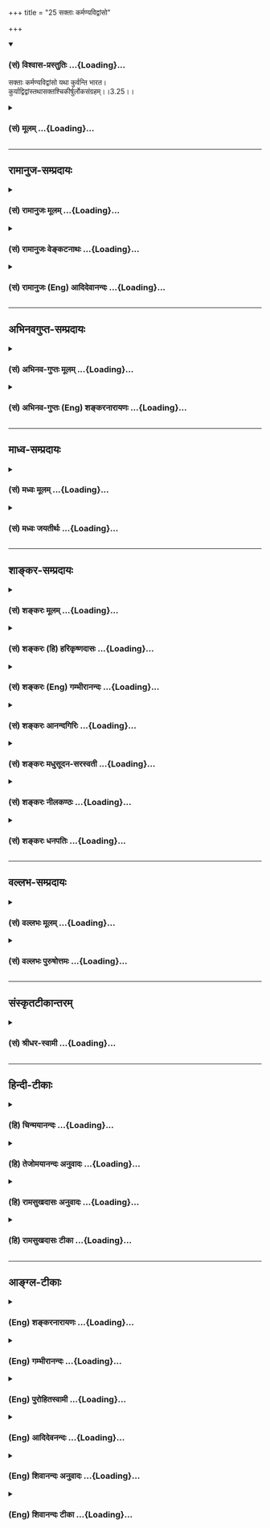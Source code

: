 +++
title = "25 सक्ताः कर्मण्यविद्वांसो"

+++
<div class="js_include" newlevelforh1="3" title="(सं) विश्वास-प्रस्तुतिः" unfilled url="/purANam/mahAbhAratam/06-bhIShma-parva/02-bhagavad-gItA-parva/saMskRtam/vishvAsa-prastutiH/03_karma-yogaH/25_saktAH_karmaNyavi.md">
<details open><summary><h3>(सं) विश्वास-प्रस्तुतिः ...{Loading}...</h3></summary>

सक्ताः कर्मण्यविद्वांसो यथा कुर्वन्ति भारत।  
कुर्याद्विद्वांस्तथासक्तश्चिकीर्षुर्लोकसंग्रहम्।।3.25।।
</details>
</div>
<div class="js_include collapsed" newlevelforh1="3" title="(सं) मूलम्" unfilled url="/purANam/mahAbhAratam/06-bhIShma-parva/02-bhagavad-gItA-parva/saMskRtam/mUlam/03_karma-yogaH/25_saktAH_karmaNyavi.md">
<details><summary><h3>(सं) मूलम् ...{Loading}...</h3></summary>

सक्ताः कर्मण्यविद्वांसो यथा कुर्वन्ति भारत।  
कुर्याद्विद्वांस्तथासक्तश्चिकीर्षुर्लोकसंग्रहम्।।3.25।।
</details>
</div>


_________________
## रामानुज-सम्प्रदायः
<div class="js_include collapsed" newlevelforh1="3" title="(सं) रामानुजः मूलम्" unfilled url="/purANam/mahAbhAratam/06-bhIShma-parva/02-bhagavad-gItA-parva/saMskRtam/rAmAnujaH/mUlam/03_karma-yogaH/25_saktAH_karmaNyavi.md">
<details><summary><h3>(सं) रामानुजः मूलम् ...{Loading}...</h3></summary>

।।3.25।।**अविद्वांसः** आत्मनि अकृत्स्नविदः **कर्मणि सक्ताः** कर्मणि
अवर्जनीयसंबन्धाः आत्मनि अकृत्स्नवित्तया तदभ्यासरूपज्ञानयोगे अनधिकृताः
कर्मयोगाधिकारणिः कर्मयोगम् एव यथा आत्मदर्शनाय कुर्वते **तथा** आत्मनि
कृत्स्नवित्तया कर्मणि **असक्तः** ज्ञानयोगाधिकारयोग्यः अपि व्यपदेश्यः
शिष्टः **लोक**रक्षणार्थं स्वाचारेण शिष्टलोकानां धर्मनिश्चयं
**चिकीर्षुः** कर्मयोगम् एव **कुर्यात्।**

</details>
</div>
<div class="js_include collapsed" newlevelforh1="3" title="(सं) रामानुजः वेङ्कटनाथः" unfilled url="/purANam/mahAbhAratam/06-bhIShma-parva/02-bhagavad-gItA-parva/saMskRtam/rAmAnujaH/venkaTanAthaH/03_karma-yogaH/25_saktAH_karmaNyavi.md">
<details><summary><h3>(सं) रामानुजः वेङ्कटनाथः ...{Loading}...</h3></summary>

  
  
।।3.25।। लोकस्य कर्मयोगज्ञानयोगयोरधिकारानधिकारप्रकारः विदुषस्तु
स्वाधिकारतिस्कारेण तदधिकारानुरूपाचरणं लोकसङ्ग्रहप्रकारश्चोच्यते सक्ता
इत्यादिश्लोकद्वयेन। अवेदनं प्रस्तुतविषयमिति
ज्ञापनायोक्तंआत्मन्यकृत्स्नविद इति। एवमुत्तरत्रविद्वानज्ञानां इति
शब्दयोरपि द्रष्टव्यम्। अत्यन्तानात्मज्ञताव्युदासायाकृत्स्नशब्दः।
पूर्वोक्तं प्रकृतिसम्बन्धेन कर्मणोऽवर्जनीयत्वंसक्ताः इत्यनेन
विवक्षितमित्यभिप्रायेणाह कर्मण्यवर्जनीयसम्बन्धा इति। अविद्वांसः कर्मणि
सक्ता इत्युभयं न सांसारिककर्मतत्परपुरुषविषयम् तथा सति कर्मयोगमपि
परित्यज्य सांसारिककर्माण्येव विदुषाऽप्यनुष्ठेयानि स्युः
तस्माज्ज्ञानयोगानधिकारः कर्मयोगाधिकारश्च ताभ्यां सूच्यत
इत्यभिप्रायेणआत्मन्यकृत्स्नवित्तयेत्यादिकमुक्तम्। एवमुत्तरत्रअज्ञानां
कर्मसङ्गिनाम् 3।26 इत्यत्रापि ग्राह्यम् यथा कुर्वन्ति तथा
कुर्यादित्येतदपि न केवलं दृष्टान्तदार्ष्टान्तिकविषयम् अपितु येन प्रकारेण
स्वानुष्ठानं दृष्ट्वाऽन्ये कर्म कुर्युः तेन प्रकारेण
विद्वानाचरेदित्येतदभिप्रायं तथासति हिचिकीर्षुर्लोकसङ्ग्रहम् इत्यपि
सङ्गतं भवतीत्यभिप्रयन्वाक्यार्थमाह आत्मनीत्यादिना
कुर्यादित्यन्तेन। विद्वान्असक्तः इत्युभाभ्यां फलितमुक्तं
ज्ञानयोगाधिकारयोग्योऽपीति। संग्रहशब्देन
लोकरञ्जनादिभ्रमव्युदासायाहधर्मनिश्चयमिति।  
  

</details>
</div>
<div class="js_include collapsed" newlevelforh1="3" title="(सं) रामानुजः (Eng) आदिदेवानन्दः" unfilled url="/purANam/mahAbhAratam/06-bhIShma-parva/02-bhagavad-gItA-parva/saMskRtam/rAmAnujaH/english/AdidevAnandaH/03_karma-yogaH/25_saktAH_karmaNyavi.md">
<details><summary><h3>(सं) रामानुजः (Eng) आदिदेवानन्दः ...{Loading}...</h3></summary>

3.25 'The ignorant' are those people who do not know the entire truth
about the self; 'attached to their work' means they are inseparably
yoked to work. Because of their incomplete knowledge of the self, they
are not alified for Jnana Yoga which is of the nature of practising
knowledge of the self. They are alified for Karma Yoga only. As they
should practise Karma Yoga for the vision of the self in the same manner
Karma Yoga should be practised by one who is recognised as virtuous, who
is unattached to work by reason of the vision of the self, and who
wishes that his conduct should give guidance to others in virtuous
conduct. In this way he should protect the world from chaos by his
example. Such a person, even though alified for Jnana Yoga, should
practice Karma Yoga.

</details>
</div>


_________________
## अभिनवगुप्त-सम्प्रदायः
<div class="js_include collapsed" newlevelforh1="3" title="(सं) अभिनव-गुप्तः मूलम्" unfilled url="/purANam/mahAbhAratam/06-bhIShma-parva/02-bhagavad-gItA-parva/saMskRtam/abhinava-guptaH/mUlam/03_karma-yogaH/25_saktAH_karmaNyavi.md">
<details><summary><h3>(सं) अभिनव-गुप्तः मूलम् ...{Loading}...</h3></summary>

।।3.23 3.25।। यदीत्यादि लोकसंग्रहमित्यन्तम्। किं च विदितवेद्यः कर्म चेत्
त्यजेत् तत् लोकानां दुर्भेद एव
एकप्रसिद्धपक्षशिथिलितास्थाबन्धत्वेनाप्ररूढिलक्षणो जायेत +++(S K जायते)+++। यतः
+++(S omits यतः)+++ कर्मवासनां च न मोक्तुं शक्नुवन्ति ज्ञानधारां च नाश्रयितुम्
अथ च शिथिलीभवन्ति।

</details>
</div>
<div class="js_include collapsed" newlevelforh1="3" title="(सं) अभिनव-गुप्तः (Eng) शङ्करनारायणः" unfilled url="/purANam/mahAbhAratam/06-bhIShma-parva/02-bhagavad-gItA-parva/saMskRtam/abhinava-guptaH/english/shankaranArAyaNaH/03_karma-yogaH/25_saktAH_karmaNyavi.md">
<details><summary><h3>(सं) अभिनव-गुप्तः (Eng) शङ्करनारायणः ...{Loading}...</h3></summary>

3.23-25 Yadi etc. upto loka-sangraham. Further, if a well-in-formed
person were to abandon action, that would create in the society, a split
for bad in the form of being illrooted, becuase of the binding force -
viz., the regard for a particular well-known theroy-being loosened. For,
they are able neither to cast off their tendency of action nor to accupy
the tradition (or stream) of wisdom. Conseently they become weak.
Because these (common men) are not purified correct knowledge, therefore
to break i.e., to shake their mind would be highly harmful for them.
Hence, for their benefit, one should not disturb their mind. This \[the
Lord\] says :

</details>
</div>


_________________
## माध्व-सम्प्रदायः
<div class="js_include collapsed" newlevelforh1="3" title="(सं) मध्वः मूलम्" unfilled url="/purANam/mahAbhAratam/06-bhIShma-parva/02-bhagavad-gItA-parva/saMskRtam/madhvaH/mUlam/03_karma-yogaH/25_saktAH_karmaNyavi.md">
<details><summary><h3>(सं) मध्वः मूलम् ...{Loading}...</h3></summary>

।।3.25।। Sri Madhvacharya did not comment on this sloka.

</details>
</div>
<div class="js_include collapsed" newlevelforh1="3" title="(सं) मध्वः जयतीर्थः" unfilled url="/purANam/mahAbhAratam/06-bhIShma-parva/02-bhagavad-gItA-parva/saMskRtam/madhvaH/jayatIrthaH/03_karma-yogaH/25_saktAH_karmaNyavi.md">
<details><summary><h3>(सं) मध्वः जयतीर्थः ...{Loading}...</h3></summary>

।।3.25।। Sri Jayatirtha did not comment on this sloka.  
  

</details>
</div>


_________________
## शाङ्कर-सम्प्रदायः
<div class="js_include collapsed" newlevelforh1="3" title="(सं) शङ्करः मूलम्" unfilled url="/purANam/mahAbhAratam/06-bhIShma-parva/02-bhagavad-gItA-parva/saMskRtam/shankaraH/mUlam/03_karma-yogaH/25_saktAH_karmaNyavi.md">
<details><summary><h3>(सं) शङ्करः मूलम् ...{Loading}...</h3></summary>

।।3.25।। **सक्ताः कर्मणि** अस्य कर्मणः फलं मम भविष्यति इति केचित्
**अविद्वांसः यथा कुर्वन्ति भारत कुर्यात् विद्वान्** आत्मवित् **तथा
असक्तः** सन्। तद्वत् किमर्थं करोति तत् श्रृणु **चिकीर्षुः** कर्तुमिच्छुः
**लोकसंग्रहम्**।। एवं लोकसंग्रहं चिकीर्षोः न मम आत्मविदः कर्तव्यमस्ति
अन्यस्य वा लोकसंग्रहं मुक्त्वा। ततः तस्य आत्मविदः इदमुपदिश्यते

</details>
</div>
<div class="js_include collapsed" newlevelforh1="3" title="(सं) शङ्करः (हि) हरिकृष्णदासः" unfilled url="/purANam/mahAbhAratam/06-bhIShma-parva/02-bhagavad-gItA-parva/saMskRtam/shankaraH/hindI/harikRShNadAsaH/03_karma-yogaH/25_saktAH_karmaNyavi.md">
<details><summary><h3>(सं) शङ्करः (हि) हरिकृष्णदासः ...{Loading}...</h3></summary>

।।3.25।। यदि मेरी तरह तू या दूसरा कोई कृतार्थबुद्धि आत्मवेत्ता हो तो उसको
भी अपने लिये कर्तव्यका अभाव होनेपर भी केवल दूसरोंपर अनुग्रह ( करनेके
लिये कर्म ) करना चाहिये हे भारत इस कर्मका फल मुझे मिलेगा इस प्रकार
कर्मोंमें आसक्त हुए कई अज्ञानी मनुष्य जैसे कर्म करते हैं आत्मवेत्ता
विद्वान्को भी आसक्तिरहित होकर उसी तरह कर्म करना चाहिये। आत्मज्ञानी उसकी
तरह कर्म क्यों करता है सो सुन वह लोकसंग्रह करनेकी इच्छावाला है ( इसलिये
करता है )।

</details>
</div>
<div class="js_include collapsed" newlevelforh1="3" title="(सं) शङ्करः (Eng) गम्भीरानन्दः" unfilled url="/purANam/mahAbhAratam/06-bhIShma-parva/02-bhagavad-gItA-parva/saMskRtam/shankaraH/english/gambhIrAnandaH/03_karma-yogaH/25_saktAH_karmaNyavi.md">
<details><summary><h3>(सं) शङ्करः (Eng) गम्भीरानन्दः ...{Loading}...</h3></summary>

3.25 O scion of the Bharata dynasty, yatha, as; some avidvamsah,
unenlightened poele; kurvanti, act. saktah, with attachment; karmani, to
work, (thinking) 'The reward of this work will accrue to me'; tatha, so;
should vidvan, the enlightened person, the knower of the Self; kuryat,
act; asaktah, without attachment, remaining unattached. \[Giving up the
idea of agentship and the hankering for the rewards of actions to
oneself.\] Whay does he (the enlightened person) act like him (the
former); Listen to that: Cikirsuh, being desirous of achieving;
lokasamgraham, prevention of people from going astray. 'Neither for Me
who am a knower of the Self, nor for any other (knower of the Self) who
wants thus prevent people from going astray, is there any duty apart
from working for the welfare of the world. Hence, the following advice
is being given to such a knower of the Self:'

</details>
</div>
<div class="js_include collapsed" newlevelforh1="3" title="(सं) शङ्करः आनन्दगिरिः" unfilled url="/purANam/mahAbhAratam/06-bhIShma-parva/02-bhagavad-gItA-parva/saMskRtam/shankaraH/AnandagiriH/03_karma-yogaH/25_saktAH_karmaNyavi.md">
<details><summary><h3>(सं) शङ्करः आनन्दगिरिः ...{Loading}...</h3></summary>

।।3.25।। दृष्टान्तदार्ष्टान्तिकरूपं श्लोकं व्याकरोति **सक्ता इत्यादिना।**
असक्तः सन् कर्तृत्वाभिमानं फलाभिसन्धिं वा कुर्वन्निति यावत्।

</details>
</div>
<div class="js_include collapsed" newlevelforh1="3" title="(सं) शङ्करः मधुसूदन-सरस्वती" unfilled url="/purANam/mahAbhAratam/06-bhIShma-parva/02-bhagavad-gItA-parva/saMskRtam/shankaraH/madhusUdana-sarasvatI/03_karma-yogaH/25_saktAH_karmaNyavi.md">
<details><summary><h3>(सं) शङ्करः मधुसूदन-सरस्वती ...{Loading}...</h3></summary>

।।3.25।। ननु तवेश्वरस्य लोकसंग्रहार्थं कर्माणि कुर्वाणस्यापि
कर्तृत्वाभिमानाभावान्न कापि क्षतिः। मम तु जीवस्य लोकसंग्रहार्थं कर्माणि
कुर्वाणस्य कर्तृत्वाभिमानेन ज्ञानाभिभवः स्यादित्यत आह सक्ताः
कर्तृत्वाभिमानेन फलाभिसन्धिना च कर्मण्यभिनिविष्टा अविद्वांसोऽज्ञा यथा
कुर्वन्ति कर्म लोकसंग्रहं कर्तुमिच्छुर्विद्वानात्मविदपि तथैव कुर्यात्।
किंतु असक्तः सन्। कर्तृत्वाभिमानं फलाभिसंधिं चाकुर्वन्नित्यर्थः। भारतेति
भरतवंशोद्भवत्वेन भा ज्ञानं तस्यां रतत्वेन वा त्वं
यथोक्तशास्त्रार्थबोधयोग्योऽसीति दर्शयति।

</details>
</div>
<div class="js_include collapsed" newlevelforh1="3" title="(सं) शङ्करः नीलकण्ठः" unfilled url="/purANam/mahAbhAratam/06-bhIShma-parva/02-bhagavad-gItA-parva/saMskRtam/shankaraH/nIlakaNThaH/03_karma-yogaH/25_saktAH_karmaNyavi.md">
<details><summary><h3>(सं) शङ्करः नीलकण्ठः ...{Loading}...</h3></summary>

।।3.25।। यदि मादृश एव त्वं कृतार्थोऽसि तथापि परानुग्रहार्थं कर्माणि
कुर्वित्याह **सक्ता इति।** कर्मणि कर्मफले। कुर्वन्ति कर्माणीति शेषः।
असक्त इति च्छेदः।

</details>
</div>
<div class="js_include collapsed" newlevelforh1="3" title="(सं) शङ्करः धनपतिः" unfilled url="/purANam/mahAbhAratam/06-bhIShma-parva/02-bhagavad-gItA-parva/saMskRtam/shankaraH/dhanapatiH/03_karma-yogaH/25_saktAH_karmaNyavi.md">
<details><summary><h3>(सं) शङ्करः धनपतिः ...{Loading}...</h3></summary>

।।3.25।। यथाहं कृतार्थो लोकसंग्रहार्थं कर्म करोमि तथा त्वमन्यो वा
विद्वांस्तदर्थं कर्म कुर्यादित्याह **सक्ता इति।** यथा विद्वांसः कर्मणि
सक्ताः कर्तृत्वाभिमानफलाभिसंधिभ्यामासक्ताः कर्म कुर्वन्ति तथाऽसक्तः सन्
विद्वानात्मविल्लोकसंग्रहं कर्तुमिच्छुः कर्म कुर्यात्। तव तु
भरतवंशोद्भवत्वादपि लोकसंग्रहोऽवश्यं संपाद्य इति सूचयन्नाह **भारतेति।**

</details>
</div>


_________________
## वल्लभ-सम्प्रदायः
<div class="js_include collapsed" newlevelforh1="3" title="(सं) वल्लभः मूलम्" unfilled url="/purANam/mahAbhAratam/06-bhIShma-parva/02-bhagavad-gItA-parva/saMskRtam/vallabhaH/mUlam/03_karma-yogaH/25_saktAH_karmaNyavi.md">
<details><summary><h3>(सं) वल्लभः मूलम् ...{Loading}...</h3></summary>

।।3.25।। तस्माद्विदुषाऽपि लोकसङ्ग्रहार्थं तत्कृपया कर्म
कर्त्तव्यमित्युपसंहरन्नाह सक्ता इति। उभयोः कर्माचरणे प्राप्ते प्रकारभेदं
दर्शयति अविद्वांस आत्मानात्मतत्त्वमजानन्तः सक्ताः कुर्वन्ति न तथा
विद्वान् यतो लोकसङ्ग्रहं चिकीर्षुरिति।

</details>
</div>
<div class="js_include collapsed" newlevelforh1="3" title="(सं) वल्लभः पुरुषोत्तमः" unfilled url="/purANam/mahAbhAratam/06-bhIShma-parva/02-bhagavad-gItA-parva/saMskRtam/vallabhaH/puruShottamaH/03_karma-yogaH/25_saktAH_karmaNyavi.md">
<details><summary><h3>(सं) वल्लभः पुरुषोत्तमः ...{Loading}...</h3></summary>

  
  
।।3.25।। अतस्तत्स्वरूपज्ञानेन लोकसङ्ग्रहार्थं कर्मस्वनासक्तं कर्म
कुर्यादित्याह सक्ता इति। यथा अविद्वांसो मूर्खाः कर्मणि
सक्तास्तत्फलाभिलाषिणो विषयादीन् न त्यक्तुं समर्थाः कर्म कुर्वन्ति तथा
विद्वान् पण्डितो मत्स्वरूपज्ञः लोकसङ्ग्रहं चिकीर्षुः
कर्तुमिच्छरसक्तस्तन्नासक्तिरहितो मदाज्ञया कुर्यादित्यर्थः।  
  

</details>
</div>


_________________
## संस्कृतटीकान्तरम्
<div class="js_include collapsed" newlevelforh1="3" title="(सं) श्रीधर-स्वामी" unfilled url="/purANam/mahAbhAratam/06-bhIShma-parva/02-bhagavad-gItA-parva/saMskRtam/shrIdhara-svAmI/03_karma-yogaH/25_saktAH_karmaNyavi.md">
<details><summary><h3>(सं) श्रीधर-स्वामी ...{Loading}...</h3></summary>

।।3.25।। तस्मादात्मविदापि लोकसंग्रहार्थं तत्कृपया कर्म
कार्यमेवेत्युपसंहरति **सक्ता इति।** कर्मणि सक्ता अभिनिविष्टाः
सन्तोऽज्ञाः यथा कर्म कुर्वन्ति तथैव असक्तः सन् विद्वानपि कुर्यात्
लोकसंग्रहं कर्तुमिच्छुः।

</details>
</div>


_________________
## हिन्दी-टीकाः
<div class="js_include collapsed" newlevelforh1="3" title="(हि) चिन्मयानन्दः" unfilled url="/purANam/mahAbhAratam/06-bhIShma-parva/02-bhagavad-gItA-parva/hindI/chinmayAnandaH/03_karma-yogaH/25_saktAH_karmaNyavi.md">
<details><summary><h3>(हि) चिन्मयानन्दः ...{Loading}...</h3></summary>

।।3.25।। हम सब अपनेअपने कार्यक्षेत्रों में जीवनपर्यन्त पूर्ण उत्साह एवं
रुचि के साथ कर्म करते रहते हैं। एक सामान्य मनुष्य निरन्तर कर्म के दबाव
अथवा तनाव में अपने आप को थकाकर क्षीण कर लेता है। शारीरिक स्वास्थ्य ऋतु
परिवर्तन की पीड़ा तथा जीवन के अन्य सुखदुख की चिन्ता न करके वह निरन्तर
अधिक से अधिक धनार्जन तथा उसके उपभोग के लिए प्रयत्नशील रहता है। श्रीकृष्ण
कहते हैं कि आत्मज्ञानी पुरुष भी अज्ञानी के समान उत्साहपूर्वक अथक कर्म
करता है। दोनों के कार्यों में एकमात्र अन्तर यह है कि अज्ञानी पुरुष कर्म
फलों में आसक्त हुआ कर्म करता है तो ज्ञानी पुरुष पूर्ण रूप से अनासक्त हुआ
केवल विश्व के कल्याण के लिये कर्मरत होता है। यह संभव है कि सामान्य मनुष्य
को ज्ञानी और अज्ञानी के कर्मों के मध्य सूक्ष्म भेद विशेष महत्त्व का
प्रतीत न हो जब तक कि उसका ध्यान इस ज्ञान की सार्वभौमिक उपयोगिता की ओर
आकर्षित नहीं किया जाय। कर्मफल के प्रति आसक्ति और चिन्ता ही वे छिद्र हैं
जिनके माध्यम से कर्त्ता की शक्ति बिखर जाती है और जीवन में उसे केवल
असफलता ही हाथ लगती है। ज्ञानी पुरुष भी शरीर मन और बुद्धि से ही समस्त
कर्म करता है परन्तु वह मन की शक्ति को व्यर्थ में गंवाता नहीं। मन का यह
स्वभाव है कि वह किसी न किसी वस्तु के साथ आसक्त होकर ही कार्य करता है। इस
श्लोक में वर्णित अनासक्ति का अर्थ है मिथ्या विषयों के प्रति मन में
आकर्षण का अभाव। इसे प्राप्त करने का उपाय है मन को उच्च और श्रेष्ठ लक्ष्य
की ओर प्रवृत्त करना। अत श्रीकृष्ण जब अनासक्त होकर कर्म करने का उपदेश
देते हैं तब उसका उपाय भी बताते हैं कि विद्वान् पुरुष को लोक कल्याण की
इच्छा से कर्म करना चाहिए। अत्यधिक अहंकारकेन्द्रित होने पर ही आसक्ति
कल्याण के मार्ग में बाधक बनती है। जिस सीमा तक हम अपनी दृष्टि को व्यापक
करते हुए किसी बड़ी योजना अथवा समाज के लिये कार्य करते हैं उसी सीमा तक
आसक्ति का दुखदायी विष समाप्त होकर युग को आनन्द विभोर करता है। अनेक
प्रकार के विष मिश्रित रूप में जीवन रक्षक औषधि का काम करते हैं जब कि वही
विष अपनें तीव्र रूप में तत्काल मृत्यु का कारण बन जाते हैं। अत्यधिक
आत्मकेन्द्रित इच्छायें मनुष्य को हानि पहुंचाती हैं परन्तु अपने को ऊँचा
उठाकर सम्पूर्ण जगत् के साथ तादात्म्य स्थापित होने पर उसी मनुष्य के कर्म
दिव्यता की आभा से मंडित होकर उसके दुखों एवं दुर्बलताओं को दूर कर देते
हैं। यहाँ अर्जुन को इस प्रकार की अनासक्ति के भाव द्वारा संस्कृति के उच्च
मूल्यों की रक्षा के लिये शत्रुओं के साथ युद्ध करने का उपदेश दिया गया
है। जगत् की सेवा में रत विद्वान् पुरुष को निम्नलिखित सम्मति दी गयी है

</details>
</div>
<div class="js_include collapsed" newlevelforh1="3" title="(हि) तेजोमयानन्दः अनुवादः" unfilled url="/purANam/mahAbhAratam/06-bhIShma-parva/02-bhagavad-gItA-parva/hindI/tejomayAnandaH/anuvAdaH/03_karma-yogaH/25_saktAH_karmaNyavi.md">
<details><summary><h3>(हि) तेजोमयानन्दः अनुवादः ...{Loading}...</h3></summary>

।।3.25।। हे भारत ! कर्म में आसक्त हुए अज्ञानीजन जैसे कर्म करते हैं वैसे
ही विद्वान् पुरुष अनासक्त होकर, लोकसंग्रह (लोक कल्याण) की इच्छा से कर्म
करे।।

</details>
</div>
<div class="js_include collapsed" newlevelforh1="3" title="(हि) रामसुखदासः अनुवादः" unfilled url="/purANam/mahAbhAratam/06-bhIShma-parva/02-bhagavad-gItA-parva/hindI/rAmasukhadAsaH/anuvAdaH/03_karma-yogaH/25_saktAH_karmaNyavi.md">
<details><summary><h3>(हि) रामसुखदासः अनुवादः ...{Loading}...</h3></summary>

।।3.25 -- 3.26।। हे भरतवंशोद्भव अर्जुन! कर्ममें आसक्त हुए अज्ञानीजन जिस
प्रकार कर्म करते हैं, आसक्तिरहित विद्वान भी लोकसंग्रह करना चाहता हुआ उसी
प्रकार कर्म करे। तत्त्वज्ञ महापुरुष कर्मोंमें आसक्तिवाले अज्ञानी
मनुष्योंकी बुद्धिमें भ्रम उत्पन्न न करे, प्रत्युत स्वयं समस्त कर्मोंको
अच्छी तरहसे करता हुआ उनसे भी वैसे ही करवाये।

</details>
</div>
<div class="js_include collapsed" newlevelforh1="3" title="(हि) रामसुखदासः टीका" unfilled url="/purANam/mahAbhAratam/06-bhIShma-parva/02-bhagavad-gItA-parva/hindI/rAmasukhadAsaH/TIkA/03_karma-yogaH/25_saktAH_karmaNyavi.md">
<details><summary><h3>(हि) रामसुखदासः टीका ...{Loading}...</h3></summary>

3.25।।***व्याख्या--*'सक्ताः कर्मण्यविद्वांसो तथा कुर्वन्ति
भारत'--**जिन मनुष्योंकी शास्त्र, शास्त्र-पद्धति और शास्त्र-विहित
शुभकर्मोंपर पूरी श्रद्धा है एवं शास्त्रविहित कर्मोंका फल अवश्य मिलता
है-- इस बातपर पूरा विश्वास है; जो न तो तत्त्वज्ञ हैं और न दुराचारी हैं;
किन्तु कर्मों, भोगों एवं पदार्थोंमें आसक्त हैं, ऐसे मनुष्योंके लिये यहाँ
**'सक्ताः अविद्वांसः'** पद आये हैं। शास्त्रोंके ज्ञाता होनेपर भी केवल
कामनाके कारण ऐसे मनुष्य अविद्वान् (अज्ञानी) कहे गये हैं। ऐसे पुरुष
शास्त्रज्ञ तो हैं, पर तत्त्वज्ञ नहीं। ये केवल अपने लिये कर्म करते हैं,
इसीलिये अज्ञानी कहलाते हैं। ऐसे अविद्वान् मनुष्य कर्मोंमें कभी प्रमाद,
आलस्य आदि न रखकर सावधानी और तत्परतापूर्वक साङ्गोपाङ्ग विधिसे कर्म करते
हैं; क्योंकि उनकी ऐसी मान्यता रहती है कि कर्मोंको करनेमें कोई कमी आ
जानेसे उनके फलमें भी कमी आ जायगी। भगवान् उनके इस प्रकार कर्म करनेकी
रीतिको आदर्श मानकर सर्वथा आसक्तिरहित विद्वान्के लिये भी इसी विधिसे
लोकसंग्रहके लिये कर्म करनेकी प्रेरणा करते हैं।  
  
**'कुर्याद्विद्वांस्तथासक्तश्चिकीर्षुर्लोकसंग्रहम्'--** जिसमें कामना,
ममता, आसक्ति, वासना, पक्षपात, स्वार्थ आदिका सर्वथा अभाव हो गया है और
शरीरादि पदार्थोंके साथ किञ्चिन्मात्र भी लगाव नहीं रहा, ऐसे तत्त्वज्ञ
महापुरुषके लिये यहाँ **'असक्तः, विद्वान्'** पद आये हैं **(टिप्पणी प₀
158)**। बीसवें श्लोकमें **'लोकसंग्रहमेवापि संपश्यन्'**कहकर फिर इक्कीसवें
श्लोकमें जिसकी व्याख्या की गयी, उसीको यहाँ **'लोकसंग्रहं
चिकीर्षुः'**पदोंसे कहा गया है। श्रेष्ठ मनुष्य (आसक्तिरहित विद्वान्) के
सभी आचरण स्वाभाविक ही यज्ञके लिये, मर्यादा सुरक्षित रखनेके लिये होते
हैं। जैसे भोगी मनुष्यकी भोगोंमें, मोही मनुष्यकी कुटुम्बमें और लोभी
मनुष्यकी धनमें रति होती है, ऐसे ही

</details>
</div>


_________________
## आङ्ग्ल-टीकाः
<div class="js_include collapsed" newlevelforh1="3" title="(Eng) शङ्करनारायणः" unfilled url="/purANam/mahAbhAratam/06-bhIShma-parva/02-bhagavad-gItA-parva/english/shankaranArAyaNaH/03_karma-yogaH/25_saktAH_karmaNyavi.md">
<details><summary><h3>(Eng) शङ्करनारायणः ...{Loading}...</h3></summary>

3.25. \[Therefore\] just as the unwise persons, being attached to
action, do, O son of Prtha, so the wise should perform, \[But\] being
unattached and desiring to hold the world together.

</details>
</div>
<div class="js_include collapsed" newlevelforh1="3" title="(Eng) गम्भीरानन्दः" unfilled url="/purANam/mahAbhAratam/06-bhIShma-parva/02-bhagavad-gItA-parva/english/gambhIrAnandaH/03_karma-yogaH/25_saktAH_karmaNyavi.md">
<details><summary><h3>(Eng) गम्भीरानन्दः ...{Loading}...</h3></summary>

3.25 O scion of the Bharata dynasty, as the unelightened poeple act with
attachment to work, so should the enlightened person act, without
attachment, being desirous of the prevention of people from going
astray.

</details>
</div>
<div class="js_include collapsed" newlevelforh1="3" title="(Eng) पुरोहितस्वामी" unfilled url="/purANam/mahAbhAratam/06-bhIShma-parva/02-bhagavad-gItA-parva/english/purohitasvAmI/03_karma-yogaH/25_saktAH_karmaNyavi.md">
<details><summary><h3>(Eng) पुरोहितस्वामी ...{Loading}...</h3></summary>

3.25 As the ignorant act, because of their fondness for action, so
should the wise act without such attachment, fixing their eyes, O
Arjuna, only on the welfare of the world.

</details>
</div>
<div class="js_include collapsed" newlevelforh1="3" title="(Eng) आदिदेवनन्दः" unfilled url="/purANam/mahAbhAratam/06-bhIShma-parva/02-bhagavad-gItA-parva/english/AdidevanandaH/03_karma-yogaH/25_saktAH_karmaNyavi.md">
<details><summary><h3>(Eng) आदिदेवनन्दः ...{Loading}...</h3></summary>

3.25 Just as the ignorant, attached to their work, act, O Arjuna, so too
the learned should act without any attachment, and only for the welfare
of the world.

</details>
</div>
<div class="js_include collapsed" newlevelforh1="3" title="(Eng) शिवानन्दः अनुवादः" unfilled url="/purANam/mahAbhAratam/06-bhIShma-parva/02-bhagavad-gItA-parva/english/shivAnandaH/anuvAdaH/03_karma-yogaH/25_saktAH_karmaNyavi.md">
<details><summary><h3>(Eng) शिवानन्दः अनुवादः ...{Loading}...</h3></summary>

3.25 As the ignorant men act from attachment to action, O Bharata
(Arjuna), so should the wise act without attachment, wishing the welfare
of the world.

</details>
</div>
<div class="js_include collapsed" newlevelforh1="3" title="(Eng) शिवानन्दः टीका" unfilled url="/purANam/mahAbhAratam/06-bhIShma-parva/02-bhagavad-gItA-parva/english/shivAnandaH/TIkA/03_karma-yogaH/25_saktAH_karmaNyavi.md">
<details><summary><h3>(Eng) शिवानन्दः टीका ...{Loading}...</h3></summary>

3.25 सक्ताः attached; कर्मणि to action; अविद्वांसः the ignorant; यथा as;
कुर्वन्ति act; भारत O Bharata; कुर्यात् should act; विद्वान् the wise;
तथा so; असक्तः unattached; चिकीर्षुः wishing; लोकसंग्रहम् the welfare of
the world.Commentary The ignorant man works in expectation of fruits. He
says; I will do such and such work and will get such and such fruit. But
the wise man who knows the Self; serves not for his own end. He should
so act that the world; following his example; would attain peace;
harmony; purity of heart; divine light and knowledge. A wise man is one
who knows the Self. (Cf.II.64III.19XVIII.49).

</details>
</div>

